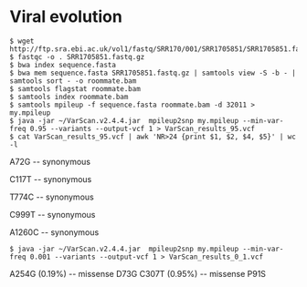 # Viral evolution

```
$ wget http://ftp.sra.ebi.ac.uk/vol1/fastq/SRR170/001/SRR1705851/SRR1705851.fastq.gz
$ fastqc -o . SRR1705851.fastq.gz 
$ bwa index sequence.fasta
$ bwa mem sequence.fasta SRR1705851.fastq.gz | samtools view -S -b - | samtools sort - -o roommate.bam
$ samtools flagstat roommate.bam
$ samtools index roommate.bam 
$ samtools mpileup -f sequence.fasta roommate.bam -d 32011 >  my.mpileup
$ java -jar ~/VarScan.v2.4.4.jar  mpileup2snp my.mpileup --min-var-freq 0.95 --variants --output-vcf 1 > VarScan_results_95.vcf
$ cat VarScan_results_95.vcf | awk 'NR>24 {print $1, $2, $4, $5}' | wc -l
```
A72G -- synonymous

C117T -- synonymous

T774C -- synonymous

C999T -- synonymous

A1260C -- synonymous

```
$ java -jar ~/VarScan.v2.4.4.jar  mpileup2snp my.mpileup --min-var-freq 0.001 --variants --output-vcf 1 > VarScan_results_0_1.vcf
```
A254G (0.19%) -- missense D73G
C307T (0.95%) -- missense P91S

